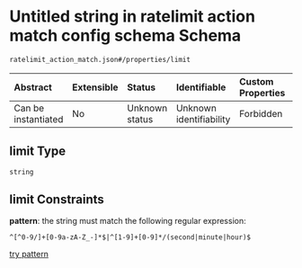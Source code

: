 # Untitled string in ratelimit action match config schema Schema

```txt
ratelimit_action_match.json#/properties/limit
```



| Abstract            | Extensible | Status         | Identifiable            | Custom Properties | Additional Properties | Access Restrictions | Defined In                                                                                   |
| :------------------ | :--------- | :------------- | :---------------------- | :---------------- | :-------------------- | :------------------ | :------------------------------------------------------------------------------------------- |
| Can be instantiated | No         | Unknown status | Unknown identifiability | Forbidden         | Allowed               | none                | [ratelimit\_action\_match.json\*](../out/ratelimit_action_match.json "open original schema") |

## limit Type

`string`

## limit Constraints

**pattern**: the string must match the following regular expression:&#x20;

```regexp
^[^0-9/]+[0-9a-zA-Z_-]*$|^[1-9]+[0-9]*/(second|minute|hour)$
```

[try pattern](https://regexr.com/?expression=%5E%5B%5E0-9%2F%5D%2B%5B0-9a-zA-Z_-%5D*%24%7C%5E%5B1-9%5D%2B%5B0-9%5D*%2F\(second%7Cminute%7Chour\)%24 "try regular expression with regexr.com")
